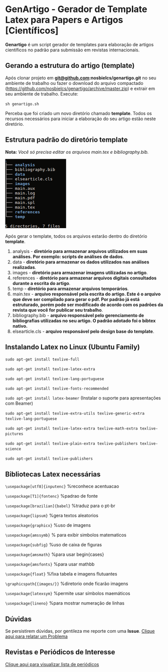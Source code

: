 # GenArtigo - Gerador de Template Latex para Papers e Artigos [Científicos]

**Genartigo** é um script gerador de templates para elaboração de artigos científicos no padrão para submissão em revistas internacionais.

## Gerando a estrutura do artigo (template)

Após clonar projeto em **git@github.com:nosbielcs/genartigo.git**  no seu ambiente de trabalho ou  fazer o download do arquivo compactado (https://github.com/nosbielcs/genartigo/archive/master.zip) e extrair em seu ambiente de trabalho. Execute:

`sh genartigo.sh`

Perceba que foi criado um novo diretório chamado **template**. Todos os recursos necessários para iniciar a elaboração do seu artigo estão neste diretório.

## Estrutura padrão do diretório template

**Nota:** *Você só precisa editar os arquivos main.tex e bibliography.bib.*

![Estrutura Padrão](structure.png)

Após gerar o template, todos os arquivos estarão dentro do diretório **template**.
1. analysis - **diretório para armazenar arquivos utilizados em suas análises. Por exemplo: scripts de análises de dados**.
2. data -  **diretório para armazenar os dados utilizados nas análises realizadas**.
3. images - **diretório para armazenar imagens utilizadas no artigo**.
4. references - **diretório para armazenar arquivos digitais consultados durante a escrita do artigo**.
5. temp - **diretório para armazenar arquivos temporários**.
6. main.tex - **arquivo responsável pela escrita do artigo. Este é o arquivo que deve ser compilado para gerar o pdf. Por padrão já está estruturado, porém pode ser modificado de acordo com os padrões da revista que você for publicar seu trabalho**.
7. bibliography.bib - **arquivo responsável pelo gerenciamento de bibliografias utilizadas no seu artigo. O padrão adotado foi o bibtex nativo.**
8. elsearticle.cls - **arquivo responsável pelo design base do template**.

## Instalando Latex no Linux (Ubuntu Family)

`sudo apt-get install texlive-full`

`sudo apt-get install texlive-latex-extra`

`sudo apt-get install texlive-lang-portuguese`

`sudo apt-get install texlive-fonts-recommended`

`sudo apt-get install latex-beamer` (Instalar o suporte para apresentações com Beamer)

`sudo apt-get install texlive-extra-utils texlive-generic-extra texlive-lang-portuguese`

`sudo apt-get install texlive-latex-extra texlive-math-extra texlive-pictures`

`sudo apt-get install texlive-plain-extra texlive-publishers texlive-science`

`sudo apt-get install texlive-publishers`


## Bibliotecas Latex necessárias

`\usepackage[utf8]{inputenc}` %reconhece acentuacao

`\usepackage[T1]{fontenc}` %padrao de fonte

`\usepackage[brazilian]{babel}` %traduz para o pt-br

`\usepackage{lipsum}` %gera textos aleatorios

`\usepackage{graphicx}` %uso de imagens

`\usepackage{amssymb}` % para exibir simbolos matematicos

`\usepackage{subfig}` %uso de caixa de figuras

`\usepackage{amsmath}` %para usar begin{cases}

`\usepackage{amsfonts}` %para usar mathbb

`\usepackage{float}` %fixa tabela e imagens flutuantes

`\graphicspath{{images/}}` %diretorio onde ficarão imagens

`\usepackage{latexsym}` %permite usar símbolos maemáticos

`\usepackage{lineno}` %para mostrar numeração de linhas

## Dúvidas

Se persistirem dúvidas, por gentileza me reporte com uma **Issue**. [Clique aqui para relatar um Problema](https://github.com/nosbielcs/genartigo/issues)

## Revistas e Periódicos de Interesse

[Clique aqui para visualizar lista de periódicos](JOURNALS.md)
